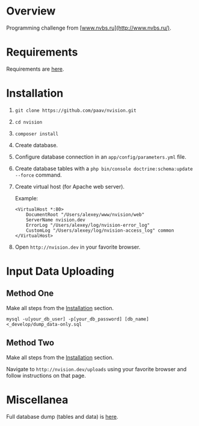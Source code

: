 # Overview

Programming challenge from [www.nvbs.ru](http://www.nvbs.ru/).


# Requirements

Requirements are [here](_develop/requirements/reuirements.txt).


# Installation

1. `git clone https://github.com/paav/nvision.git`
2. `cd nvision`
3. `composer install`
4. Create database.
6. Configure database connection in an `app/config/parameters.yml` file.
7. Create database tables with a `php bin/console doctrine:schema:update --force` command.
8. Create virtual host (for Apache web server).

    Example:
    
    ```
    <VirtualHost *:80>
        DocumentRoot "/Users/alexey/www/nvision/web"
        ServerName nvision.dev
        ErrorLog "/Users/alexey/log/nvision-error_log"
        CustomLog "/Users/alexey/log/nvision-access_log" common
    </VirtualHost>
    ```

9. Open `http://nvision.dev` in your favorite browser.


# Input Data Uploading

## Method One

Make all steps from the [Installation](#installation) section.

```shell
mysql -u[your_db_user] -p[your_db_password] [db_name] <_develop/dump_data-only.sql
```

## Method Two

Make all steps from the [Installation](#installation) section.

Navigate to `http://nvision.dev/uploads` using your favorite browser and follow instructions on that page.


# Miscellanea

Full database dump (tables and data) is [here](_develop/dump_full.sql).

